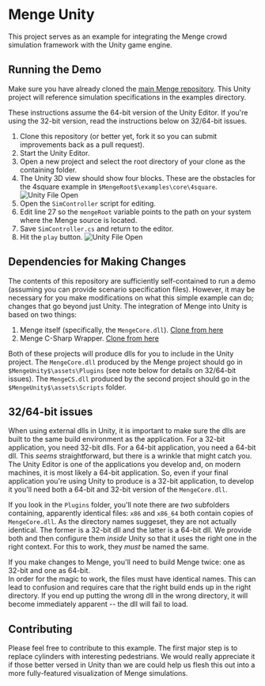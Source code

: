 # Menge Unity

This project serves as an example for integrating the Menge crowd simulation framework with the
Unity game engine.

## Running the Demo

Make sure you have already cloned the [main Menge repository](https://github.com/MengeCrowdSim/Menge).
This Unity project will reference simulation specifications in the examples directory.

These instructions assume the 64-bit version of the Unity Editor.  If you're using the 32-bit
version, read the instructions below on 32/64-bit issues.

1. Clone this repository (or better yet, fork it so you can submit improvements back as a pull
request).
2. Start the Unity Editor.
3. Open a new project and select the root directory of your clone as the containing folder.
4. The Unity 3D view should show four blocks.  These are the obstacles for the 4square example in
`$MengeRoot$\examples\core\4square`.
![Unity File Open](https://github.com/MengeCrowdSim/MengeUnity/blob/master/doc/images/4_blocks.PNG)
5. Open the `SimController` script for editing.
6. Edit line 27 so the `mengeRoot` variable points to the path on your system where the Menge
source is located.
7. Save `SimController.cs` and return to the editor.
8. Hit the `play` button.
![Unity File Open](https://github.com/MengeCrowdSim/MengeUnity/blob/master/doc/images/4_blocks_sim.PNG)

## Dependencies for Making Changes

The contents of this repository are sufficiently self-contained to run a demo (assuming you can
provide scenario specification files).  However, it may be necessary for you make modifications on
what this simple example can do; changes that go beyond just Unity.  The integration of Menge into
Unity is based on two things:

1. Menge itself (specifically, the `MengeCore.dll`). [Clone from here](https://github.com/MengeCrowdSim/Menge)
2. Menge C-Sharp Wrapper. [Clone from here](https://github.com/MengeCrowdSim/MengeCS)

Both of these projects will produce dlls for you to include in the Unity project.  The `MengeCore.dll`
produced by the Menge project should go in `$MengeUnity$\assets\Plugins` (see note below for details
on 32/64-bit issues). The `MengeCS.dll` produced by the second project should go in the
`$MengeUnity$\assets\Scripts` folder. 

## 32/64-bit issues

When using external dlls in Unity, it is important to make sure the dlls are built to the same 
build environment as the application.  For a 32-bit application, you need 32-bit dlls. For a 64-bit
application, you need a 64-bit dll.  This _seems_ straightforward, but there is a wrinkle that might
catch you.  The Unity Editor is one of the applications you develop and, on modern machines, it is
most likely a 64-bit application.  So, even if your final application you're using Unity to produce
is a 32-bit application, to develop it you'll need both a 64-bit and 32-bit version of the
`MengeCore.dll`.

If you look in the `Plugins` folder, you'll note there are _two_ subfolders containing, apparently
identical files: `x86` and `x86_64` both contain copies of `MengeCore.dll`.  As the directory names
suggeset, they are not actually identical.  The former is a 32-bit dll and the latter is a 64-bit
dll.  We provide both and then configure them _inside_ Unity so that it uses the right one in the
right context.  For this to work, they _must_ be named the same.

If you make changes to Menge, you'll need to build Menge twice: one as 32-bit and one as 64-bit.  
In order for the magic to work, the files must have identical names.  This can lead to confusion and
requires care that the right build ends up in the right directory.  If you end up putting the wrong
dll in the wrong directory, it will become immediately apparent -- the dll will fail to load.

## Contributing

Please feel free to contribute to this example.  The first major step is to replace cylinders with
interesting pedestrians.  We would really appreciate it if those better versed in Unity than we are
could help us flesh this out into a more fully-featured visualization of Menge simulations.